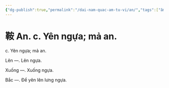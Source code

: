 ```yaml
---
{"dg-publish":true,"permalink":"/dai-nam-quac-am-tu-vi/an/","tags":["âm-tự-vị"],"created":"2025-08-16T13:46:43.093+07:00"}
---
```


# 鞍 An. c. Yên ngựa; mả an.

c. Yên ngựa; mả an.


Lên —. Lên ngựa.

Xuống —. Xuống ngựa.

Bắc —. Để yên lên lưng ngựa.